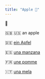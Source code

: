 ```yaml
---
title: "Apple 🍎"
---
```


🍎

:gb: 🇺🇸 an apple

🇩🇪 [ein Apfel](https://www.collinsdictionary.com/dictionary/english-german/apple)

🇪🇸 [una manzana](https://www.collinsdictionary.com/dictionary/english-spanish/apple)

🇫🇷 [une pomme](https://www.collinsdictionary.com/dictionary/english-french/apple)	

🇮🇹 [una mela](https://www.collinsdictionary.com/dictionary/english-italian/apple)
